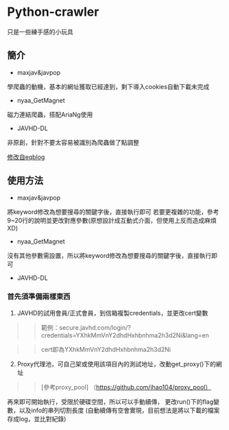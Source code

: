 # Python-crawler
只是一些練手感的小玩具
## 簡介
* maxjav&javpop

學爬蟲的動機，基本的網址獲取已經達到，剩下導入cookies自動下載未完成

* nyaa_GetMagnet

磁力連結爬蟲，搭配AriaNg使用

* JAVHD-DL

非原創，針對不要太容易被識別為爬蟲做了點調整

[修改自eqblog](http://www.hostloc.com/thread-433873-1-1.html)

## 使用方法
* maxjav&javpop

將keyword修改為想要搜尋的關鍵字後，直接執行即可
若要更複雜的功能，參考9~20行的說明並更改對應參數(原想設計成互動式介面，但使用上反而造成麻煩XD)

* nyaa_GetMagnet

沒有其他參數需設置，所以將keyword修改為想要搜尋的關鍵字後，直接執行即可

* JAVHD-DL

### 首先須準備兩樣東西
1. JAVHD的試用會員/正式會員，到信箱複製credentials，並更改cert變數

>>範例：secure.javhd.com/login/?credentials=YXhkMmVnY2dhdHxhbnhma2h3d2Ni&lang=en

>>cert即為YXhkMmVnY2dhdHxhbnhma2h3d2Ni

2. Proxy代理池，可自己架或使用該項目內的測試地址，改動get_proxy()下的網址

>>[參考proxy_pool] （https://github.com/jhao104/proxy_pool）

再來即可開始執行，受限於硬碟空間，所以可以手動續傳，
更改run()下的flag變數，以及info的串列切割長度
(自動續傳有空會實現，目前想法是將以下載的檔案存成log，並比對紀錄)
